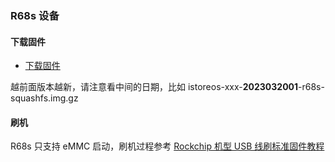 ### R68s 设备

#### 下载固件

* [下载固件](https://fw.koolcenter.com/iStoreOS/r68s/)

越前面版本越新，请注意看中间的日期，比如 istoreos-xxx-**2023032001**-r68s-squashfs.img.gz

#### 刷机
R68s 只支持 eMMC 启动，刷机过程参考 [Rockchip 机型 USB 线刷标准固件教程](/zh/guide/istoreos/install_rockchip_sysupgrade.html)
